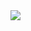 <a href="#">
  <img align="center" src="https://github-readme-stats.vercel.app/api?username=dennisrogersdev&hide=stars,prs,issues,contribs&count_private=true&show_icons=true&theme=nord&langs_count=10&locale=pt-br" />
</a>
